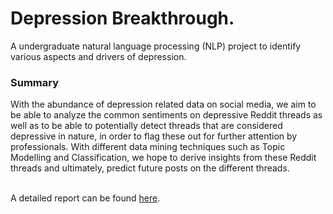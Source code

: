 # Depression Breakthrough.
A undergraduate natural language processing (NLP) project to identify various aspects and drivers of depression.

<h3> Summary </h3> 
With the abundance of depression related data on social media, we aim to be able to analyze the common sentiments on depressive Reddit threads as well as to be able to potentially detect threads that are considered depressive in nature, in order to flag these out for further attention by professionals. With different data mining techniques such as Topic Modelling and Classification, we hope to derive insights from these Reddit threads and ultimately, predict future posts on the different threads. <br> <br>


A detailed report can be found <a href="https://drive.google.com/file/d/1pDLzHFB3cOCprjrHDD2yB65Qjx8Bfswi/view?usp=sharing">here</a>. 



